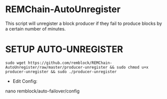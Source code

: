 # REMChain-AutoUnregister

This script will unregister a block producer if they fail to produce blocks by a certain number of minutes.

# SETUP AUTO-UNREGISTER

```
sudo wget https://github.com/remblock/REMChain-AutoUnregister/raw/master/producer-unregister && sudo chmod u+x producer-unregister && sudo ./producer-unregister
```
* Edit Config:

nano remblock/auto-failover/config
